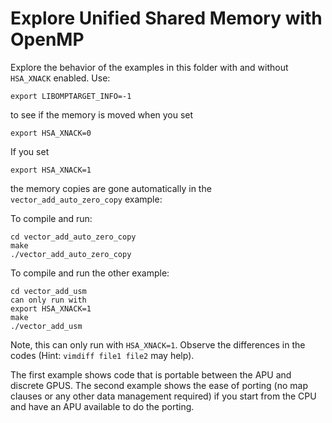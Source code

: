 # Explore Unified Shared Memory with OpenMP

Explore the behavior of the examples in this folder with and without `HSA_XNACK` enabled. Use:

```
export LIBOMPTARGET_INFO=-1
```
to see if the memory is moved when you set

```
export HSA_XNACK=0
```

If you set
```
export HSA_XNACK=1
```
the memory copies are gone automatically in the `vector_add_auto_zero_copy` example:

To compile and run:

```
cd vector_add_auto_zero_copy
make
./vector_add_auto_zero_copy
```


To compile and run the other example:

```
cd vector_add_usm
can only run with
export HSA_XNACK=1
make
./vector_add_usm
```
Note, this can only run with `HSA_XNACK=1`. Observe the differences in the codes (Hint: `vimdiff file1 file2` may help).

The first example shows code that is portable between the APU and discrete GPUS. The second example shows the ease of porting (no map clauses or any other data management required) if you start from the CPU and have an APU available to do the porting.
